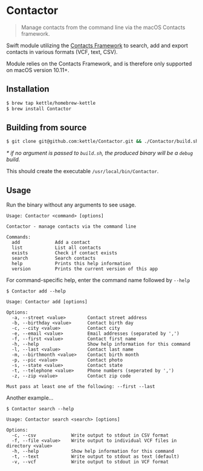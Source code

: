# Contactor
> Manage contacts from the command line via the macOS Contacts framework.

Swift module utilizing the [Contacts Framework](https://developer.apple.com/documentation/contacts) to search, add and export contacts in various formats (VCF, text, CSV).

Module relies on the Contacts Framework, and is therefore only supported on macOS version 10.11+.

## Installation
```sh
$ brew tap kettle/homebrew-kettle
$ brew install Contactor
```

## Building from source
```sh
$ git clone git@github.com:kettle/Contactor.git && ./Contactor/build.sh prod
```

_* if no argument is passed to `build.sh`, the produced binary will be a `debug` build._

This should create the executable `/usr/local/bin/Contactor`.

## Usage
Run the binary without any arguments to see usage.

```
Usage: Contactor <command> [options]

Contactor - manage contacts via the command line

Commands:
  add             Add a contact
  list            List all contacts
  exists          Check if contact exists
  search          Search contacts
  help            Prints this help information
  version         Prints the current version of this app
```

For command-specific help, enter the command name followed by `--help`

```
$ Contactor add --help

Usage: Contactor add [options]

Options:
  -a, --street <value>        Contact street address
  -b, --birthday <value>      Contact birth day
  -c, --city <value>          Contact city
  -e, --email <value>         Email addresses (separated by ',')
  -f, --first <value>         Contact first name
  -h, --help                  Show help information for this command
  -l, --last <value>          Contact last name
  -m, --birthmonth <value>    Contact birth month
  -p, --pic <value>           Contact photo
  -s, --state <value>         Contact state
  -t, --telephone <value>     Phone numbers (seperated by ',')
  -z, --zip <value>           Contact zip code

Must pass at least one of the following: --first --last
```

Another example...

```
$ Contactor search --help

Usage: Contactor search <search> [options]

Options:
  -c, --csv             Write output to stdout in CSV format
  -f, --file <value>    Write output to individual VCF files in directory <value>
  -h, --help            Show help information for this command
  -t, --text            Write output to stdout as text (default)
  -v, --vcf             Write output to stdout in VCF format
```
